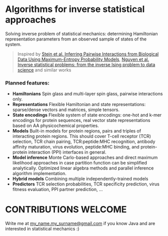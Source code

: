 # Algorithms for inverse statistical approaches

Solving inverse problem of statistical mechanics: determining Hamiltonian representation parameters from an observed sample of states of the system.

> Inspired by [Stein et al. Inferring Pairwise Interactions from Biological Data Using Maximum-Entropy Probability Models](http://journals.plos.org/ploscompbiol/article?id=10.1371/journal.pcbi.1004182), [Nguyen et al. Inverse statistical problems: from the inverse Ising problem to data science](https://arxiv.org/pdf/1702.01522.pdf) and similar works

### Planned features:

* **Hamiltonians** Spin glass and multi-layer spin glass, pairwise interactions only.
* **Representations** Flexible Hamiltonian and state representations: sparse/dense vectors and matrices, simple tensors.
* **State encodings** Flexible system of state encodings: one-hot and k-mer encodings for protein sequences, real vector state representations based on AA physicochemical properties.
* **Models** Built-in models for protein regions, pairs and triples of interacting protein regions. This should cover T-cell receptor (TCR) selection, TCR chain pairing, TCR:peptide:MHC recognition, antibody affinity maturation, virus evolution, peptide:MHC binding, and protein-protein interaction (PPI) interfaces in general.
* **Model inference** Monte Carlo-based approaches and direct maximum likelihood approaches in case partition function can be simplified analytically. Optimized linear algebra methods and parallel inference algorithm implementation.
* **Hybrid models** Combining multiple independently-trained models
* **Predictors** TCR selection probabilities, TCR specificity prediction, virus fitness evaluation, PPI partner prediction, ...

# CONTRIBUTIONS WELCOME

Write me at my_name.my_surname@gmail.com if you know Java and are interested in statistical mechanics :)
